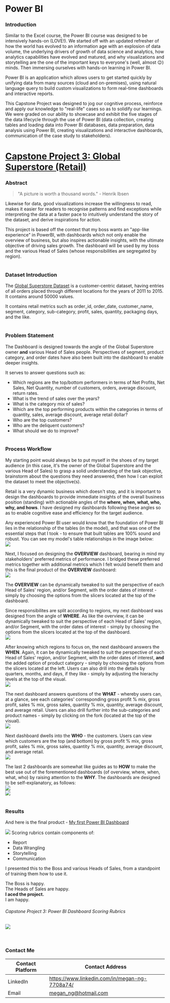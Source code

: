 # Power BI

### Introduction
Similar to the Excel course, the Power BI course was designed to be intensively hands-on (LOVE!). We started off with an updated refresher of how the world has evolved to an information age with an explosion of data volume, the underlying drivers of growth of data science and analytics, how analytics capabilities have evolved and matured, and why visualizations and storytelling are the one of the important keys to everyone's (well, almost 😉) minds. Then immersing ourselves with hands-on learning in Power BI.

Power BI is an application which allows users to get started quickly by unifying data from many sources (cloud and on-premises), using natural language query to build custom visualizations to form real-time dashboards and interactive reports.

This Capstone Project was designed to jog our cognitive process, reinforce and apply our knowledge to "real-life" cases so as to solidify our learnings. We were graded on our ability to showcase and exhibit the five stages of the data lifecycle through the use of Power BI (data collection, creating tables and loading data into Power BI databases, data preparation, data analysis using Power BI, creating visualizations and interactive dashboards, communication of the case study to stakeholders).</br>

# [Capstone Project 3: Global Superstore (Retail)](https://github.com/TheWorldAtMyFingerTips/My_Projects/blob/main/PowerBI/Global%20Superstore%20(Retail).pbix)

### Abstract
> "A picture is worth a thousand words." - Henrik Ibsen

Likewise for data, good visualizations increase the willingness to read, makes it easier for readers to recognise patterns and find exceptions while interpreting the data at a faster pace to intuitively understand the story of the dataset, and derive inspirations for action.

This project is based off the context that my boss wants an "app-like experience" in PowerBI, with dashboards which not only enable the overview of business, but also inspires actionable insights, with the ultimate objective of driving sales growth. The dashboard will be used by my boss and the various Head of Sales (whose responsibilities are segregated by region).
</br></br>

### Dataset Introduction
The [Global Superstore Dataset](https://data.world/vikas-0731/global-super-store) is a customer-centric dataset, having entries of all orders placed through different locations for the years of 2011 to 2015. It contains around 50000 values.

It contains retail metrics such as order_id, order_date, customer_name, segment, category, sub-category, profit, sales, quantity, packaging days, and the like.
</br></br>

### Problem Statement
The Dashboard is designed towards the angle of the Global Superstore owner **and** various Head of Sales people. Perspectives of segment, product category, and order dates have also been built into the dashboard to enable deeper insights.

It serves to answer questions such as:
* Which regions are the top/bottom performers in terms of Net Profits, Net Sales, Net Quantity, number of customers, orders, average discount, return rates.
* What is the trend of sales over the years?
* What is the category mix of sales?
* Which are the top performing products within the categories in terms of quantity, sales, average discount, average retail dollar?
* Who are the top customers?
* Who are the deliquent customers?
* What should we do to improve?
</br></br>

### Process Workflow
My starting point would always be to put myself in the shoes of my target audience (in this case, it's the owner of the Global Superstore and the various Head of Sales) to grasp a solid understanding of the task objective, brainstorm about the questions they need answered, then how I can exploit the dataset to meet the objective(s).

Retail is a very dynamic business which doesn't stop, and it is important to design the dashboards to provide immediate insights of the overall business position (standing) with actionable angles of the **where, when, what, who, why, and hows**. I have designed my dashboards following these angles so as to enable cognitive ease and efficiency for the target audience.

Any experienced Power BI user would know that the foundation of Power BI lies in the relationship of the tables (in the model), and that was one of the essential steps that I took - to ensure that built tables are 100% sound and robust. You can see my model's table relationships in the image below:
</br>
![](https://github.com/TheWorldAtMyFingerTips/My_Projects/blob/main/PowerBI/images/Power%20BI%20Model%20Relationship%20Tables.JPG)

Next, I focused on designing the **OVERVIEW** dashboard, bearing in mind my stakeholders' preferred metrics of performance. I bridged these preferred metrics together with additional metrics which I felt would benefit them and this is the final product of the **OVERVIEW** dashboard:
</br>
![](https://github.com/TheWorldAtMyFingerTips/My_Projects/blob/main/PowerBI/images/Power%20BI%20Global%20Superstore%20-%20Overview.JPG)

The **OVERVIEW** can be dynamically tweaked to suit the perspective of each Head of Sales' region, and/or Segment, with the order dates of interest - simply by choosing the options from the slicers located at the top of the dashboard.

Since responsibilites are split according to regions, my next dashboard was designed from the angle of **WHERE**. As like the overview, it can be dynamically tweaked to suit the perspective of each Head of Sales' region, and/or Segment, with the order dates of interest - simply by choosing the options from the slicers located at the top of the dashboard.
</br>
![](https://github.com/TheWorldAtMyFingerTips/My_Projects/blob/main/PowerBI/images/Power%20BI%20Global%20Superstore%20-%20Where.JPG)

After knowing which regions to focus on, the next dashboard answers the **WHEN**. Again, it can be dynamically tweaked to suit the perspective of each Head of Sales' region, and/or Segment, with the order dates of interest, **and** the added option of product category - simply by choosing the options from the slicers located at the left. Users can also drill into the details by quarters, months, and days, if they like - simply by adjusting the hierachy levels at the top of the visual.
</br>
![](https://github.com/TheWorldAtMyFingerTips/My_Projects/blob/main/PowerBI/images/Power%20BI%20Global%20Superstore%20-%20When%20(NEW).JPG)

The next dashboard answers questions of the **WHAT** - whereby users can, at a glance, see each categories' corresponding gross profit % mix, gross profit, sales % mix, gross sales, quantity % mix, quantity, average discount, and average retail. Users can also drill further into the sub-categories and product names - simply by clicking on the fork (located at the top of the visual).
</br>
![](https://github.com/TheWorldAtMyFingerTips/My_Projects/blob/main/PowerBI/images/Power-BI-Whatgif.gif)

Next dashboard dwells into the **WHO** - the customers. Users can view which customers are the top (and bottom) by gross profit % mix, gross profit, sales % mix, gross sales, quantity % mix, quantity, average discount, and average retail.
</br>
![](https://github.com/TheWorldAtMyFingerTips/My_Projects/blob/main/PowerBI/images/Power%20BI%20-%20Who.gif)

The last 2 dashboards are somewhat like guides as to **HOW** to make the best use out of the forementioned dashboards (of overview, where, when, what, who) by raising attention to the **WHY**. The dashboards are designed to be self-explanatory, as follows:
</br>
![](https://github.com/TheWorldAtMyFingerTips/My_Projects/blob/main/PowerBI/images/Power%20BI%20Global%20Superstore%20-%20How1.JPG)
</br>
![](https://github.com/TheWorldAtMyFingerTips/My_Projects/blob/main/PowerBI/images/Power%20BI%20Global%20Superstore%20-%20How2.JPG)
</br></br>

### Results
And here is the final product - [My first Power BI Dashboard](https://github.com/TheWorldAtMyFingerTips/My_Projects/blob/main/PowerBI/Global%20Superstore%20(Retail).pbix)

![](https://github.com/TheWorldAtMyFingerTips/My_Projects/blob/main/PowerBI/images/PowerBI-gif.gif)
Scoring rubrics contain components of:
* Report
* Data Wrangling
* Storytelling
* Communication

I presented this to the Boss and various Heads of Sales, from a standpoint of training them how to use it.</br>

The Boss is happy.</br>
The Heads of Sales are happy.</br>
**I aced the project.**</br>
I am happy.</br>

###### Capstone Project 3: Power BI Dashboard Scoring Rubrics
![](https://github.com/TheWorldAtMyFingerTips/My_Projects/blob/main/PowerBI/images/Capstone%20Project%203%20-%20Scoring%20Rubrics.JPG)
</br></br></br>

### Contact Me
Contact Platform | Contact Address
---------------- | ------------------
LinkedIn | https://www.linkedin.com/in/megan-ng-7708a74/
Email | megan_ng@hotmail.com
